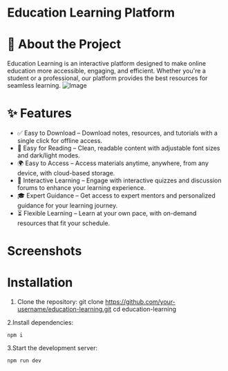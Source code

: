 # Education Learning Platform

# 📌 About the Project
Education Learning is an interactive platform designed to make online education more accessible, engaging, and efficient. Whether you're a student or a professional, our platform provides the best resources for seamless learning.
![Image](https://github.com/user-attachments/assets/6156c095-4132-4493-becd-b53806961191)

# ✨ Features
- ✅ Easy to Download – Download notes, resources, and tutorials with a single click for offline access.
- 📖 Easy for Reading – Clean, readable content with adjustable font sizes and dark/light modes.
- 🌍 Easy to Access – Access materials anytime, anywhere, from any device, with cloud-based storage.
- 🧠 Interactive Learning – Engage with interactive quizzes and discussion forums to enhance your learning experience.
- 🎓 Expert Guidance – Get access to expert mentors and personalized guidance for your learning journey.
- ⏳ Flexible Learning – Learn at your own pace, with on-demand resources that fit your schedule.

# Screenshots

# Installation

1. Clone the repository: 
git clone https://github.com/your-username/education-learning.git
cd education-learning

2.Install dependencies:
```
npm i
```

3.Start the development server:
```
npm run dev
```
